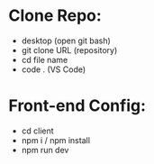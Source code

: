 # Clone Repo:

- desktop (open git bash)
- git clone URL (repository)
- cd file name
- code . (VS Code)

# Front-end Config:

- cd client
- npm i / npm install
- npm run dev
